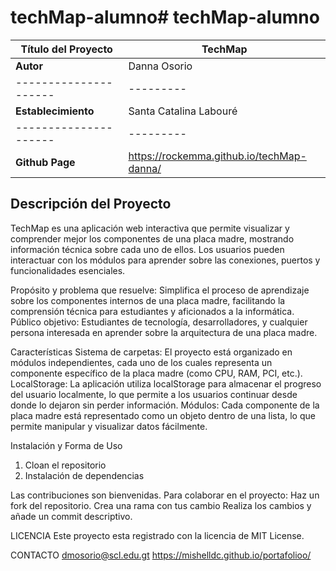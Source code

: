 # techMap-alumno# techMap-alumno
| Título del Proyecto | TechMap |
|---------------------|---------|
| **Autor**           | Danna Osorio |
|---------------------|---------|
| **Establecimiento** | Santa Catalina Labouré |
|---------------------|---------|
| **Github Page**     | https://rockemma.github.io/techMap-danna/ |

## **Descripción del Proyecto**
TechMap es una aplicación web interactiva que permite visualizar y comprender mejor los componentes de una placa madre, mostrando información técnica sobre cada uno de ellos. Los usuarios pueden interactuar con los módulos para aprender sobre las conexiones, puertos y funcionalidades esenciales.

Propósito y problema que resuelve: Simplifica el proceso de aprendizaje sobre los componentes internos de una placa madre, facilitando la comprensión técnica para estudiantes y aficionados a la informática.
Público objetivo: Estudiantes de tecnología, desarrolladores, y cualquier persona interesada en aprender sobre la arquitectura de una placa madre.

Características
Sistema de carpetas: El proyecto está organizado en módulos independientes, cada uno de los cuales representa un componente específico de la placa madre (como CPU, RAM, PCI, etc.).
LocalStorage: La aplicación utiliza localStorage para almacenar el progreso del usuario localmente, lo que permite a los usuarios continuar desde donde lo dejaron sin perder información.
Módulos: Cada componente de la placa madre está representado como un objeto dentro de una lista, lo que permite manipular y visualizar datos fácilmente.

Instalación y Forma de Uso
1. Cloan el repositorio
2. Instalación de dependencias


Las contribuciones son bienvenidas. Para colaborar en el proyecto:
Haz un fork del repositorio.
Crea una rama con tus cambio
Realiza los cambios y añade un commit descriptivo.

LICENCIA
Este proyecto esta registrado con la licencia de MIT License.

CONTACTO 
dmosorio@scl.edu.gt 
 https://mishelldc.github.io/portafolioo/